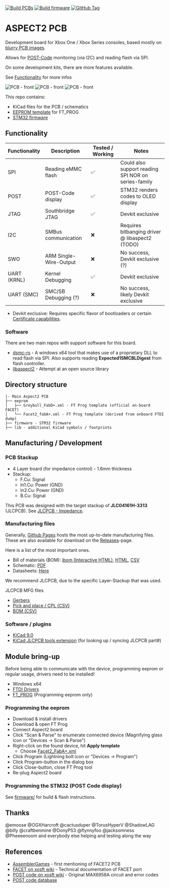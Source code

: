 [![Build PCBs](https://github.com/xboxoneresearch/ASPECT2-PCB/actions/workflows/build_pcbs.yml/badge.svg)](https://github.com/xboxoneresearch/ASPECT2-PCB/actions/workflows/build_pcbs.yml)
[![Build firmware](https://github.com/xboxoneresearch/ASPECT2-PCB/actions/workflows/build_stm32_fw.yml/badge.svg)](https://github.com/xboxoneresearch/ASPECT2-PCB/actions/workflows/build_stm32_fw.yml)
[![GitHub Tag](https://img.shields.io/github/v/tag/XboxOneResearch/ASPECT2-PCB)](https://github.com/xboxoneresearch/ASPECT2-PCB/releases)


# ASPECT2 PCB

Development board for Xbox One / Xbox Series consoles, based mostly on [blurry PCB images](https://xboxoneresearch.github.io/wiki/hardware/facet/#external-pcb).

Allows for [POST-Code](https://xboxoneresearch.github.io/wiki/hardware/post/) monitoring (via I2C) and reading flash via SPI.

On some development kits, there are more features available.

See [Functionality](#functionality) for more infos

![PCB - front](https://xboxoneresearch.github.io/ASPECT2-PCB/3D/ASPECT2-3D_top.png)
![PCB - front](https://xboxoneresearch.github.io/ASPECT2-PCB/3D/ASPECT2-3D_top30deg.png)
![PCB - front](https://xboxoneresearch.github.io/ASPECT2-PCB/3D/ASPECT2-3D_bottom.png)


This repo contains:

* KiCad files for the PCB / schematics
* [EEPROM template](./eeprom/) for FT_PROG
* [STM32 firmware](./firmware/)

## Functionality

| Functionality | Description            | Tested / Working   | Notes                                               |
| ------------- | ---------------------- | ------------------ | --------------------------------------------------- |
| SPI           | Reading eMMC flash     | ✅                 | Could also support reading SPI NOR on series-family |
| POST          | POST-Code display      | ✅                 | STM32 renders codes to OLED display                 |
| JTAG          | Southbridge JTAG       | ✅                 | Devkit exclusive                                    |
| I2C           | SMBus communication    | ❌                 | Requires bitbanging driver @ libaspect2 (TODO)      |
| SWO           | ARM Single-Wire-Output | ❌                 | No success, Devkit exclusive (?)                    |
| UART (KRNL)   | Kernel Debugging       | ✅                 | Devkit exclusive                                    |
| UART (SMC)    | SMC/SB Debugging (?)   | ❌                 | No success, likely Devkit exclusive                 |


* Devkit exclusive: Requires specific flavor of bootloaders or certain [Certificate capabilities](https://xboxoneresearch.github.io/wiki/security/certificates/#capabilities).


### Software

There are two main repos with support software for this board.

- [dsmc-rs]() - A windows x64 tool that makes use of a proprietary DLL to read flash via SPI. Also supports reading **Expected1SMCBLDigest** from flash controller.
- [libaspect2](https://github.com/xboxoneresearch/libaspect2) - Attempt at an open source library

## Directory structure

```text
|- Main Aspect2 PCB
├── eeprom
│   ├── Greybull_FabD+.xml - FT Prog template (official on-board FACET)
│   └── Facet2_fabA+.xml - FT Prog template (derived from onboard FTDI dump)
├── firmware - STM32 firmware
├── lib - additional KiCad symbols / footprints
```

## Manufacturing / Development

### PCB Stackup

- 4 Layer board (for impedance control) - 1.6mm thickness
- Stackup:
  - F.Cu: Signal
  - In1.Cu: Power (GND)
  - In2.Cu: Power (GND)
  - B.Cu: Signal

This PCB was designed with the target stackup of **JLC04161H-3313** (JLCPCB). See [JLCPCB - Impedance](https://jlcpcb.com/impedance).

### Manufacturing files

Generally, [Github Pages](https://xboxoneresearch.github.io/ASPECT2-PCB/) hosts the most up-to-date manufacturing files.
These are also available for download on the [Releases](https://github.com/xboxoneresearch/ASPECT2-PCB/releases)-page.

Here is a list of the most important ones.

- Bill of materials (BOM): [ibom (Interactive HTML)](https://xboxoneresearch.github.io/ASPECT2-PCB/Assembly/ASPECT2-ibom.html), [HTML](https://xboxoneresearch.github.io/ASPECT2-PCB/BoM/Generic/ASPECT2-bom.html), [CSV](https://xboxoneresearch.github.io/ASPECT2-PCB/BoM/Generic/ASPECT2-bom.csv)
- Schematic: [PDF](https://xboxoneresearch.github.io/ASPECT2-PCB/Schematic/ASPECT2-schematic.pdf)
- Datasheets: [Here](https://xboxoneresearch.github.io/ASPECT2-PCB/Browse/ASPECT2-navigate_Schematic_docs.html#basic_download_datasheets)

We recommend JLCPCB, due to the specific Layer-Stackup that was used.

JLCPCB MFG files

- [Gerbers](https://xboxoneresearch.github.io/ASPECT2-PCB/Manufacturers/ASPECT2-_JLCPCB_compress.zip)
- [Pick and place / CPL (CSV)](https://xboxoneresearch.github.io/ASPECT2-PCB/Manufacturers/JLCPCB/ASPECT2_cpl_jlc.csv)
- [BOM (CSV)](https://xboxoneresearch.github.io/ASPECT2-PCB/Manufacturers/JLCPCB/ASPECT2_bom_jlc.csv)

### Software / plugins

* [KiCad 9.0](https://www.kicad.org/download/)
* [KiCad JLCPCB tools extension](https://github.com/Bouni/kicad-jlcpcb-tools) (for looking up / syncing JLCPCB part#)

## Module bring-up

Before being able to communicate with the device, programming eeprom or regular usage, drivers need to be installed!

* Windows x64
* [FTDI Drivers](https://ftdichip.com/wp-content/uploads/2021/08/CDM212364_Setup.zip)
* [FT_PROG](https://ftdichip.com/utilities/#ft_prog) (Programming eeprom only)

### Programming the eeprom

* Download & install drivers
* Download & open FT Prog
* Connect Aspect2 board
* Click "Scan & Parse" to enumerate connected device (Magnifying glass icon or "Devices -> Scan & Parse")
* Right-click on the found device, hit **Apply template**
  - Choose [Facet2_FabA+.xml](./eeprom/Facet2_FabA+.xml)
* Click Program (Lightning bolt icon or "Devices -> Program")
* Click Program-button in the dialog box
* Click Close-button, close FT Prog tool
* Re-plug Aspect2 board

### Programming the STM32 (POST Code display)

See [firmware/](./firmware/) for build & flash instructions.

## Thanks

@emoose @OGXHarcroft @cactusduper @TorusHyperV @ShadowLAG @billy @craftbenmine @DonyPS3 @flynnyfoo @jacksomness @Pheeeenoom and everybody else helping and testing along the way

## References

- [AssemblerGames](https://web.archive.org/web/20250327165519/https://assemblergames.org/viewtopic.php?p=870129) - first mentioning of FACET2 PCB
- [FACET on xosft wiki](https://xboxoneresearch.github.io/wiki/hardware/facet/) - Technical documentation of FACET port
- [POST code on xosft wiki](https://xboxoneresearch.github.io/wiki/hardware/post/) - Original MAX6958A circuit and error codes
- [POST code database](https://errors.xboxresearch.com)
